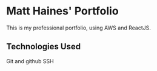 # Matt Haines' Portfolio

This is my professional portfolio, using AWS and ReactJS.

## Technologies Used

Git and github
SSH

